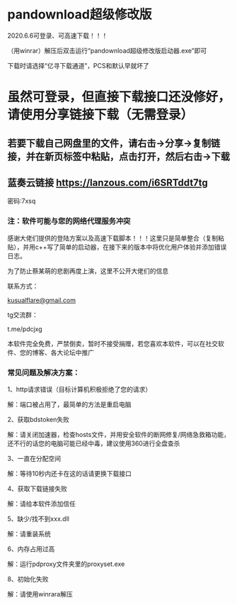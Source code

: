 # pandownload超级修改版

2020.6.6可登录、可高速下载！！！

（用winrar）解压后双击运行“pandownload超级修改版启动器.exe”即可

下载时请选择“亿寻下载通道”，PCS和默认早就坏了

# 虽然可登录，但直接下载接口还没修好，请使用分享链接下载（无需登录）

## 若要下载自己网盘里的文件，请右击->分享->复制链接，并在新页标签中粘贴，点击打开，然后右击->下载

## 蓝奏云链接 https://lanzous.com/i6SRTddt7tg
密码:7xsq

### 注：软件可能与您的网络代理服务冲突

感谢大佬们提供的登陆方案以及高速下载脚本！！！这里只是简单整合（复制粘贴），并用c++写了简单的启动器，在接下来的版本中将优化用户体验并添加错误日志。

为了防止蔡某萌的悲剧再度上演，这里不公开大佬们的信息

联系方式：

kusualflare@gmail.com

tg交流群：

t.me/pdcjxg

本软件完全免费，严禁倒卖，暂时不接受捐赠，若您喜欢本软件，可以在社交软件、您的博客、各大论坛中推广

### 常见问题及解决方案：

1、http请求错误（目标计算机积极拒绝了您的请求）

解：端口被占用了，最简单的方法是重启电脑

2、获取bdstoken失败

解：请关闭加速器，检查hosts文件，并用安全软件的断网修复/网络急救箱功能，还不行的话您的电脑可能已经中毒，建议使用360进行全盘查杀

3、一直在分配空间

解：等待10秒内还卡在这的话请更换下载接口

4、获取下载链接失败

解：请给本软件添加信任

5、缺少/找不到xxx.dll

解：请重装系统

6、内存占用过高

解：运行pdproxy文件夹里的proxyset.exe

8、初始化失败

解：请使用winrara解压

